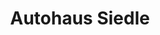 ---
title: "Autohaus Siedle"
url: /furtwangen-im-schwarzwald/autohaus-siedle-allmendstrasse/
shop: Autohaus
---